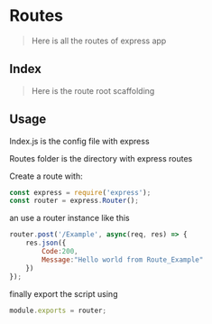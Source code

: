 # Routes

> Here is all the routes of express app

## Index

> Here is the route root scaffolding


## Usage

Index.js is the config file with express 

Routes folder is the directory with express routes

Create a route with:

```javascript
const express = require('express');
const router = express.Router();
```

an use a router instance like this

```javascript
router.post('/Example', async(req, res) => {
    res.json({
        Code:200,
        Message:"Hello world from Route_Example"
    })
});
```

finally export the script using

```javascript
module.exports = router;
```





